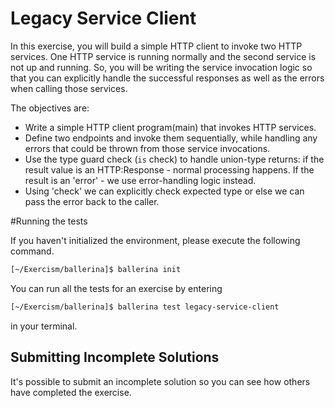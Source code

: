 # Legacy Service Client

In this exercise, you will build a simple HTTP client to invoke two HTTP services. One HTTP service is running normally and the second service is not up and running. So, you will be writing the service invocation logic so that you can explicitly handle the successful responses as well as the errors when calling those services. 

The objectives are:

- Write a simple HTTP client program(main) that invokes HTTP services.  
- Define two endpoints and invoke them sequentially, while handling any errors that could be thrown from those service invocations. 
- Use the type guard check (`is` check) to handle union-type returns: if the result value is an HTTP:Response - normal processing happens.
 If the result is an 'error' - we use error-handling logic instead.
- Using 'check' we can explicitly check expected type or else we can pass the error back to the caller.

#Running the tests

If you haven't initialized the environment, please execute the following command. 
```sh
[~/Exercism/ballerina]$ ballerina init
```
You can run all the tests for an exercise by entering 
```sh
[~/Exercism/ballerina]$ ballerina test legacy-service-client
```
in your terminal.

## Submitting Incomplete Solutions
It's possible to submit an incomplete solution so you can see how others have completed the exercise.